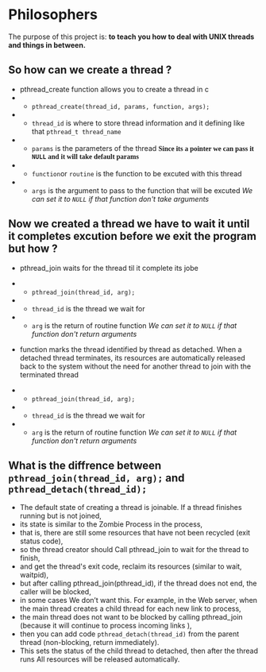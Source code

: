 # Philosophers

The purpose of this project is: **to teach you how to deal with UNIX threads and things in between.**


## So how can we create a thread ?

- pthread_create function allows you to create a thread in c
- - `pthread_create(thread_id, params, function, args);`
- - `thread_id` is where to store thread information and it defining like that `pthread_t thread_name`
- - `params` is the parameters of the thread <strong style="font-family: Operator Mono">Since its a pointer we can pass it `NULL` and it will take default params</strong>
- - `function`or `routine` is the function to be excuted with this thread
- - `args` is the argument to pass to the function that will be excuted *We can set it to `NULL` if that function don't take arguments*

## Now we created a thread we have to wait it until it completes excution before we exit the program but how ?

- pthread_join waits for the thread til it complete its jobe
- - `pthread_join(thread_id, arg);`
- - `thread_id` is the thread we wait for
- - `arg` is the return of routine function *We can set it to `NULL` if that function don't return arguments*

- function marks the thread identified by
       thread as detached.  When a detached thread terminates, its
       resources are automatically released back to the system without
       the need for another thread to join with the terminated thread
- - `pthread_join(thread_id, arg);`
- - `thread_id` is the thread we wait for
- - `arg` is the return of routine function *We can set it to `NULL` if that function don't return arguments*

## What is the diffrence between `pthread_join(thread_id, arg);` and `pthread_detach(thread_id);`
- The default state of creating a thread is joinable. If a thread finishes running but is not joined,
- its state is similar to the Zombie Process in the process,
- that is, there are still some resources that have not been recycled (exit status code),
- so the thread creator should Call pthread_join to wait for the thread to finish,
- and get the thread's exit code, reclaim its resources (similar to wait, waitpid), 
- but after calling pthread_join(pthread_id), if the thread does not end, the caller will be blocked,
- in some cases We don’t want this. For example, in the Web server, when the main thread creates a child thread for each new link to process,
- the main thread does not want to be blocked by calling pthread_join (because it will continue to process incoming links ),
- then you can add code `pthread_detach(thread_id)` from the parent thread (non-blocking, return immediately).
- This sets the status of the child thread to detached, then after the thread runs All resources will be released automatically.